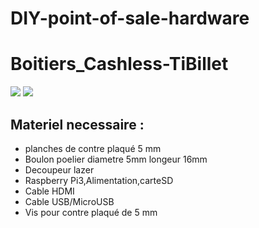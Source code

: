 # DIY-point-of-sale-hardware
# Boitiers_Cashless-TiBillet
![](images/20230719_155720.jpg)
![](images/20230527_103827.jpg)
## Materiel necessaire :
- planches de contre plaqué 5 mm
- Boulon poelier diametre 5mm longeur 16mm
- Decoupeur lazer
- Raspberry Pi3,Alimentation,carteSD
- Cable HDMI
- Cable USB/MicroUSB
- Vis pour contre plaqué de 5 mm 
